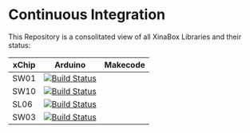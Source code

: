 # Continuous Integration
This Repository is a consolitated view of all XinaBox Libraries and their status:

xChip | Arduino| Makecode
--- | :---: | :---:
SW01 | [![Build Status](https://travis-ci.org/xinabox/arduino-SW01.svg?branch=master)](https://travis-ci.org/xinabox/arduino-SW01)|  
SW10 | [![Build Status](https://travis-ci.org/xinabox/arduino-SW10.svg?branch=master)](https://travis-ci.org/xinabox/arduino-SW10)|  
SL06 | [![Build Status](https://travis-ci.org/xinabox/arduino-SL06.svg?branch=master)](https://travis-ci.org/xinabox/arduino-SL06)|  
SW03 | [![Build Status](https://travis-ci.org/xinabox/arduino-SW01.svg?branch=master)](https://travis-ci.org/xinabox/arduino-SW03)|  
